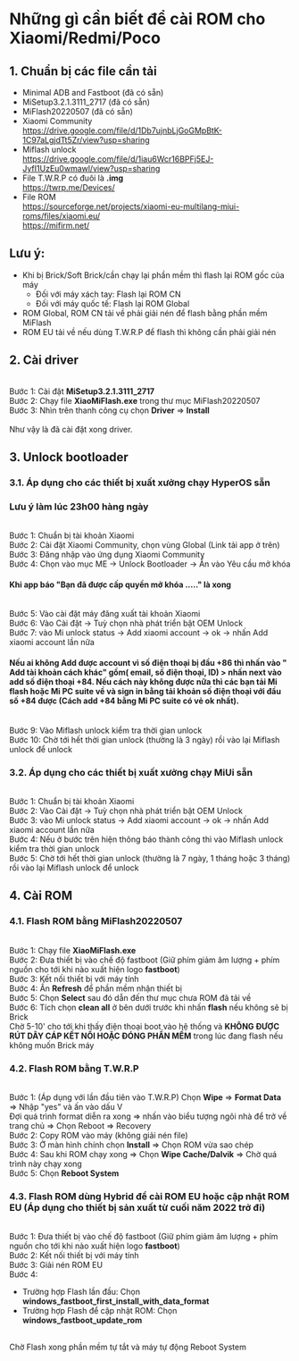 # Những gì cần biết để cài ROM cho Xiaomi/Redmi/Poco

## 1. Chuẩn bị các file cần tải
* Minimal ADB and Fastboot (đã có sẵn)
* MiSetup3.2.1.3111_2717 (đã có sẵn)
* MiFlash20220507 (đã có sẵn)
* Xiaomi Community
<br> https://drive.google.com/file/d/1Db7ujnbLjGoGMpBtK-1C97aLgjdTt5Zr/view?usp=sharing
* Miflash unlock
<br> https://drive.google.com/file/d/1iau6Wcr16BPFj5EJ-JyfI1UzEu0wmawl/view?usp=sharing
* File T.W.R.P có đuôi là <b>.img</b>
<br> https://twrp.me/Devices/
* File ROM
<br> https://sourceforge.net/projects/xiaomi-eu-multilang-miui-roms/files/xiaomi.eu/
<br> https://mifirm.net/

## Lưu ý:
* Khi bị Brick/Soft Brick/cần chạy lại phần mềm thì flash lại ROM gốc của máy
  * Đối với máy xách tay: Flash lại ROM CN
  * Đối với máy quốc tế: Flash lại ROM Global
* ROM Global, ROM CN tải về phải giải nén để flash bằng phần mềm MiFlash
* ROM EU tải về nếu dùng T.W.R.P để flash thì không cần phải giải nén

## 2. Cài driver
<br> Bước 1: Cài đặt <b>MiSetup3.2.1.3111_2717</b>
<br> Bước 2: Chạy file <b>XiaoMiFlash.exe</b> trong thư mục MiFlash20220507
<br> Bước 3: Nhìn trên thanh công cụ chọn <b>Driver</b> => <b>Install</b>
<br>
<br> Như vậy là đã cài đặt xong driver.

## 3. Unlock bootloader
### 3.1. Áp dụng cho các thiết bị xuất xưởng chạy HyperOS sẵn
### Lưu ý làm lúc 23h00 hàng ngày
<br> Bước 1: Chuẩn bị tài khoản Xiaomi
<br> Bước 2: Cài đặt Xiaomi Community, chọn vùng Global (Link tải app ở trên)
<br> Bước 3: Đăng nhập vào ứng dụng Xiaomi Community
<br> Bước 4: Chọn vào mục ME -> Unlock Bootloader -> Ấn vào Yêu cầu mở khóa
#### Khi app báo "Bạn đã được cấp quyền mở khóa ....." là xong
<br> Bước 5: Vào cài đặt máy đăng xuất tài khoản Xiaomi
<br> Bước 6: Vào Cài đặt -> Tuỳ chọn nhà phát triển bật OEM Unlock
<br> Bước 7: vào Mi unlock status -> Add xiaomi account -> ok -> nhấn Add xiaomi account lần nữa  
#### Nếu ai không Add được account vì số điện thoại bị đầu +86 thì nhấn vào " Add tài khoản cách khác" gồm( email, số điện thoại, ID) > nhấn next vào add số điện thoại +84. Nếu cách này không được nữa thì các bạn tải Mi flash hoặc Mi PC suite về và sign in bằng tải khoản số điện thoại với đầu số +84 được (Cách add +84 bằng Mi PC suite có vẻ ok nhất).
<br> Bước 9: Vào Miflash unlock kiểm tra thời gian unlock
<br> Bước 10: Chờ tới hết thời gian unlock (thường là 3 ngày) rồi vào lại Miflash unlock để unlock

### 3.2. Áp dụng cho các thiết bị xuất xưởng chạy MiUi sẵn
<br> Bước 1: Chuẩn bị tài khoản Xiaomi
<br> Bước 2: Vào Cài đặt -> Tuỳ chọn nhà phát triển bật OEM Unlock
<br> Bước 3: vào Mi unlock status -> Add xiaomi account -> ok -> nhấn Add xiaomi account lần nữa
<br> Bước 4: Nếu ở bước trên hiện thông báo thành công thì vào Miflash unlock kiểm tra thời gian unlock
<br> Bước 5: Chờ tới hết thời gian unlock (thường là 7 ngày, 1 tháng hoặc 3 tháng) rồi vào lại Miflash unlock để unlock

## 4. Cài ROM
### 4.1. Flash ROM bằng MiFlash20220507
<br> Bước 1: Chạy file <b>XiaoMiFlash.exe</b>
<br> Bước 2: Đưa thiết bị vào chế độ fastboot (Giữ phím giảm âm lượng + phím nguồn cho tới khi nào xuất hiện logo <b>fastboot</b>)
<br> Bước 3: Kết nối thiết bị với máy tính
<br> Bước 4: Ấn <b>Refresh</b> để phần mềm nhận thiết bị
<br> Bước 5: Chọn <b>Select</b> sau đó dẫn đến thư mục chưa ROM đã tải về
<br> Bước 6: Tích chọn <b>clean all</b> ở bên dưới trước khi nhấn <b>flash</b> nếu không sẽ bị Brick
<br> Chờ 5-10' cho tới khi thấy điện thoại boot vào hệ thống và <b>KHÔNG ĐƯỢC RÚT DÂY CÁP KẾT NỐI HOẶC ĐÓNG PHẦN MỀM</b> trong lúc đang flash nếu không muốn Brick máy

### 4.2. Flash ROM bằng T.W.R.P
<br> Bước 1: (Áp dụng với lần đầu tiên vào T.W.R.P) Chọn <b>Wipe</b> => <b>Format Data</b> => Nhập "yes" và ấn vào dấu V
<br> Đợi quá trình format diễn ra xong => nhấn vào biểu tượng ngôi nhà để trở về trang chủ => Chọn Reboot => Recovery
<br> Bước 2: Copy ROM vào máy (không giải nén file)
<br> Bước 3: Ở màn hình chính chọn <b>Install</b> => Chọn ROM vừa sao chép
<br> Bước 4: Sau khi ROM chạy xong => Chọn <b>Wipe Cache/Dalvik</b> => Chờ quá trình này chạy xong
<br> Bước 5: Chọn <b>Reboot System</b>

### 4.3. Flash ROM dùng Hybrid để cài ROM EU hoặc cập nhật ROM EU (Áp dụng cho thiết bị sản xuất từ cuối năm 2022 trở đi)
<br> Bước 1: Đưa thiết bị vào chế độ fastboot (Giữ phím giảm âm lượng + phím nguồn cho tới khi nào xuất hiện logo <b>fastboot</b>)
<br> Bước 2: Kết nối thiết bị với máy tính
<br> Bước 3: Giải nén ROM EU
<br> Bước 4:

* Trường hợp Flash lần đầu: Chọn <b>windows_fastboot_first_install_with_data_format</b>
* Trường hợp Flash để cập nhật ROM: Chọn <b>windows_fastboot_update_rom</b>

<br> Chờ Flash xong phần mềm tự tắt và máy tự động Reboot System
